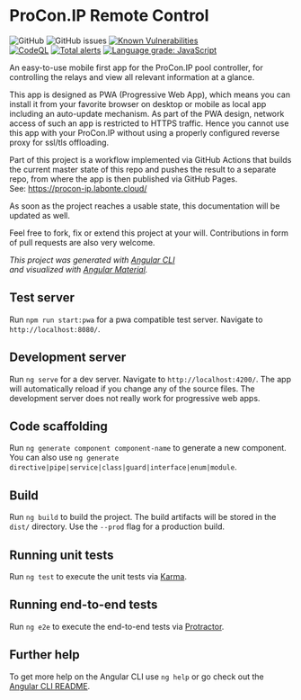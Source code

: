 # ProCon.IP Remote Control

![GitHub](https://img.shields.io/github/license/ylabonte/procon-ip-rc)
![GitHub issues](https://img.shields.io/github/issues-raw/ylabonte/procon-ip-rc)
[![Known Vulnerabilities](https://snyk.io/test/github/ylabonte/procon-ip-rc/badge.svg)](https://snyk.io/test/github/ylabonte/procon-ip-rc)  
[![CodeQL](https://github.com/ylabonte/procon-ip-rc/actions/workflows/codeql-analysis.yml/badge.svg)](https://github.com/ylabonte/procon-ip-rc/actions/workflows/codeql-analysis.yml)
[![Total alerts](https://img.shields.io/lgtm/alerts/g/ylabonte/procon-ip-rc.svg?logo=lgtm&logoWidth=18)](https://lgtm.com/projects/g/ylabonte/procon-ip-rc/alerts/)
[![Language grade: JavaScript](https://img.shields.io/lgtm/grade/javascript/g/ylabonte/procon-ip-rc.svg?logo=lgtm&logoWidth=18)](https://lgtm.com/projects/g/ylabonte/procon-ip-rc/context:javascript)

An easy-to-use mobile first app for the ProCon.IP pool controller, for controlling the relays 
and view all relevant information at a glance.

This app is designed as PWA (Progressive Web App), which means you can install it from your 
favorite browser on desktop or mobile as local app including an auto-update mechanism. As 
part of the PWA design, network access of such an app is restricted to HTTPS traffic. Hence
you cannot use this app with your ProCon.IP without using a properly configured reverse proxy 
for ssl/tls offloading.

Part of this project is a workflow implemented via GitHub Actions that builds the current master 
state of this repo and pushes the result to a separate repo, from where the app is then published 
via GitHub Pages.  
See: https://procon-ip.labonte.cloud/

As soon as the project reaches a usable state, this documentation will be updated as well.

Feel free to fork, fix or extend this project at your will. Contributions in form of pull 
requests are also very welcome.

_This project was generated with [Angular CLI](https://github.com/angular/angular-cli)_  
_and visualized with [Angular Material](https://material.angular.io/)._

## Test server

Run `npm run start:pwa` for a pwa compatible test server. Navigate to `http://localhost:8080/`.

## Development server

Run `ng serve` for a dev server. Navigate to `http://localhost:4200/`. The app will automatically reload if you change any of the source files.
The development server does not really work for progressive web apps.

## Code scaffolding

Run `ng generate component component-name` to generate a new component. You can also use `ng generate directive|pipe|service|class|guard|interface|enum|module`.

## Build

Run `ng build` to build the project. The build artifacts will be stored in the `dist/` directory. Use the `--prod` flag for a production build.

## Running unit tests

Run `ng test` to execute the unit tests via [Karma](https://karma-runner.github.io).

## Running end-to-end tests

Run `ng e2e` to execute the end-to-end tests via [Protractor](http://www.protractortest.org/).

## Further help

To get more help on the Angular CLI use `ng help` or go check out the [Angular CLI README](https://github.com/angular/angular-cli/blob/master/README.md).
